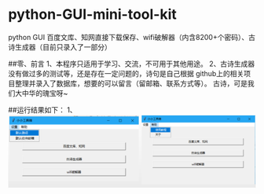 # python-GUI-mini-tool-kit
python GUI 百度文库、知网直接下载保存、wifi破解器（内含8200+个密码）、古诗生成器（目前只录入了一部分）

##零、前言
1、本程序只适用于学习、交流，不可用于其他用途。
2、古诗生成器没有做过多的测试等，还是存在一定问题的，诗句是自己根据 github上的相关项目整理并录入了数据库，想要的可以留言（留邮箱、联系方式等）。
古诗，可是我们大中华的瑰宝呀~

##运行结果如下：
1、
![](https://github.com/CYBYOB/python-GUI-mini-tool-kit/blob/master/screenshoot/1.png)
